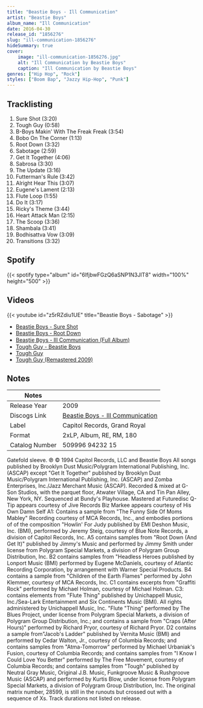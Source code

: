 ```yaml
---
title: "Beastie Boys - Ill Communication"
artist: "Beastie Boys"
album_name: "Ill Communication"
date: 2016-04-30
release_id: "1856276"
slug: "ill-communication-1856276"
hideSummary: true
cover:
    image: "ill-communication-1856276.jpg"
    alt: "Ill Communication by Beastie Boys"
    caption: "Ill Communication by Beastie Boys"
genres: ["Hip Hop", "Rock"]
styles: ["Boom Bap", "Jazzy Hip-Hop", "Punk"]
---
```

## Tracklisting
1. Sure Shot (3:20)
2. Tough Guy (0:58)
3. B-Boys Makin' With The Freak Freak (3:54)
4. Bobo On The Corner (1:13)
5. Root Down (3:32)
6. Sabotage (2:59)
7. Get It Together (4:06)
8. Sabrosa (3:30)
9. The Update (3:16)
10. Futterman's Rule (3:42)
11. Alright Hear This (3:07)
12. Eugene's Lament (2:13)
13. Flute Loop (1:55)
14. Do It (3:17)
15. Ricky's Theme (3:44)
16. Heart Attack Man (2:15)
17. The Scoop (3:36)
18. Shambala (3:41)
19. Bodhisattva Vow (3:09)
20. Transitions (3:32)
## Spotify
{{< spotify type="album" id="6lfjbwFGzQ6aSNP1N3JlT8" width="100%" height="500" >}}

## Videos
{{< youtube id="z5rRZdiu1UE" title="Beastie Boys - Sabotage" >}}
- [Beastie Boys - Sure Shot](https://www.youtube.com/watch?v=JhqyZeUlE8U)
- [Beastie Boys - Root Down](https://www.youtube.com/watch?v=Xf1YF_MH1xc)
- [Beast̲i̲e̲ ̲B̲o̲ys - Ill Communication (Full Album)](https://www.youtube.com/watch?v=ajbr64jeLjQ)
- [Tough Guy - Beastie Boys](https://www.youtube.com/watch?v=DNkYVaRzhxE)
- [Tough Guy](https://www.youtube.com/watch?v=30CKfFLfNh0)
- [Tough Guy (Remastered 2009)](https://www.youtube.com/watch?v=-AvF_LckwrE)

## Notes
| Notes          |             |
| ---------------| ----------- |
| Release Year   | 2009 |
| Discogs Link   | [Beastie Boys - Ill Communication](https://www.discogs.com/release/1856276-Beastie-Boys-Ill-Communication) |
| Label          | Capitol Records, Grand Royal |
| Format         | 2xLP, Album, RE, RM, 180 |
| Catalog Number | 509996 94232 15 |

Gatefold sleeve.  ℗ © 1994 Capitol Records, LLC and Beastie Boys  All songs published by Brooklyn Dust Music/Polygram International Publishing, Inc. (ASCAP) except "Get It Together" published by Brooklyn Dust Music/Polygram International Publishing, Inc. (ASCAP) and Zomba Enterprises, Inc./Jazz Merchant Music (ASCAP).  Recorded & mixed at G-Son Studios, with the parquet floor, Atwater Village, CA and Tin Pan Alley, New York, NY. Sequenced at Bundy's Playhouse. Mastered at Futuredisc  Q-Tip appears courtesy of Jive Records Biz Markee appears courtesy of His Own Damn Self  A1: Contains a sample from "The Funny Side Of Moms Mabley" Recording courtesy of MCA Records, Inc., and embodies portions of of the composition "Howlin' For Judy published by EMI Deshon Music, Inc. (BMI), performed by Jeremy Steig, courtesy of Blue Note Records, a division of Capitol Records, Inc. A5 contains samples from "Root Down (And Get It)" published by Jimmy's Music and performed by Jimmy Smith under license from Polygram Special Markets, a division of Polygram Group Distribution, Inc. B2 contains samples from "Headless Heroes published by Lonport Music (BMI) performed by Eugene McDaniels, courtesy of Atlantic Recording Corporation, by arrangement with Warner Special Products. B4 contains a sample from "Children of the Earth Flames" performed by John Klemmer, courtesy of MCA Records, Inc. C1 contains excerpts from "Graffiti Rock" performed by Michael Holman, courtesy of Michael Holman. C3: contains elements from "Flute Thing" published by Unichappell Music, Inc./Sea-Lark Entertainment and Six Continents Music (BMI). All rights administered by Unichappell Music, Inc. "Flute "Thing" performed by The Blues Project, under license from Polygram Special Markets, a division of Polygram Group Distribution, Inc.; and contains a sample from "Craps (After Hours)" performed by Richard Pryor, courtesy of Richard Pryor. D2 contains a sample from"Jacob's Ladder" published by Vernita Music (BMI) and performed by Cedar Walton, Jr., courtesy of Columbia Records; and contains samples from "Atma-Tomorrow" performed by Michael Urbaniak's Fusion, courtesy of Columbia Records; and contains samples from "I Know I Could Love You Better" performed by The Free Movement, courtesy of Columbia Records; and contains samples from "Tough" published by Neutral Gray Music, Original J.B. Music, Funkgroove Music & Rushgroove Music (ASCAP) and performed by Kurtis Blow, under license from Polygram Special Markets, a division of Polygram Group Distribution, Inc.  The original matrix number, 28599, is still in the runouts but crossed out with a sequence of Xs.  Track durations not listed on release.
